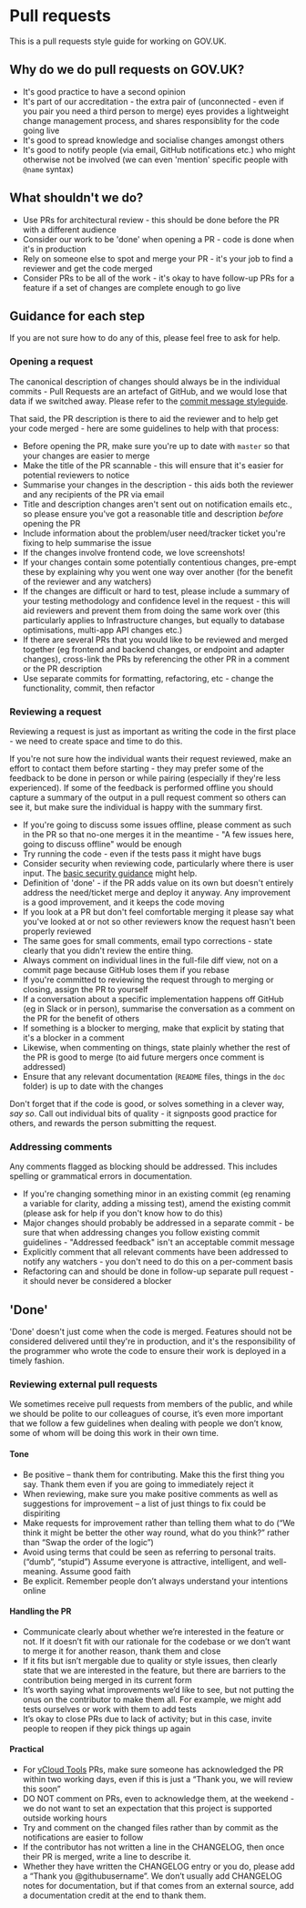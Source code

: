 # Pull requests

This is a pull requests style guide for working on GOV.UK.

## Why do we do pull requests on GOV.UK?

- It's good practice to have a second opinion
- It's part of our accreditation - the extra pair of (unconnected - even if you
  pair you need a third person to merge) eyes provides a lightweight change
  management process, and shares responsiblity for the code going live
- It's good to spread knowledge and socialise changes amongst others
- It's good to notify people (via email, GitHub notifications etc.) who might
  otherwise not be involved (we can even 'mention' specific people with `@name`
  syntax)

## What shouldn't we do?

- Use PRs for architectural review - this should be done before the PR with a
  different audience
- Consider our work to be 'done' when opening a PR - code is done when it's in
  production
- Rely on someone else to spot and merge your PR - it's your job to find a
  reviewer and get the code merged
- Consider PRs to be all of the work - it's okay to have follow-up PRs for a
  feature if a set of changes are complete enough to go live

## Guidance for each step

If you are not sure how to do any of this, please feel free to ask for help.

### Opening a request

The canonical description of changes should always be in the individual
commits - Pull Requests are an artefact of GitHub, and we would lose that data
if we switched away. Please refer to the [commit message
styleguide](/git.md#commit-messages).

That said, the PR description is there to aid the reviewer and to help get your
code merged - here are some guidelines to help with that process:

- Before opening the PR, make sure you're up to date with `master` so that your
  changes are easier to merge
- Make the title of the PR scannable - this will ensure that it's easier for
  potential reviewers to notice
- Summarise your changes in the description - this aids both the reviewer and
  any recipients of the PR via email
- Title and description changes aren't sent out on notification emails etc., so
  please ensure you've got a reasonable title and description *before* opening
  the PR
- Include information about the problem/user need/tracker ticket you're fixing
  to help summarise the issue
- If the changes involve frontend code, we love screenshots!
- If your changes contain some potentially contentious changes, pre-empt these
  by explaining why you went one way over another (for the benefit of the
  reviewer and any watchers)
- If the changes are difficult or hard to test, please include a summary of your
  testing methodology and confidence level in the request - this will aid
  reviewers and prevent them from doing the same work over (this particularly
  applies to Infrastructure changes, but equally to database optimisations,
  multi-app API changes etc.)
- If there are several PRs that you would like to be reviewed and merged together
  (eg frontend and backend changes, or endpoint and adapter changes), cross-link
  the PRs by referencing the other PR in a comment or the PR description
- Use separate commits for formatting, refactoring, etc - change the
  functionality, commit, then refactor

### Reviewing a request

Reviewing a request is just as important as writing the code in the first
place - we need to create space and time to do this.

If you're not sure how the individual wants their request reviewed, make an
effort to contact them before starting - they may prefer some of the feedback to
be done in person or while pairing (especially if they're less experienced). If
some of the feedback is performed offline you should capture a summary of the
output in a pull request comment so others can see it, but make sure the
individual is happy with the summary first.

- If you're going to discuss some issues offline, please comment as such in the
  PR so that no-one merges it in the meantime - "A few issues here, going to
  discuss offline" would be enough
- Try running the code - even if the tests pass it might have bugs
- Consider security when reviewing code, particularly where there is user input.
  The [basic security guidance](basic-security.md) might help.
- Definition of 'done' - if the PR adds value on its own but doesn't entirely
  address the need/ticket merge and deploy it anyway. Any improvement is a good
  improvement, and it keeps the code moving
- If you look at a PR but don't feel comfortable merging it please say what
  you've looked at or not so other reviewers know the request hasn't been
  properly reviewed
- The same goes for small comments, email typo corrections - state clearly that
  you didn't review the entire thing.
- Always comment on individual lines in the full-file diff view, not on a commit
  page because GitHub loses them if you rebase
- If you're committed to reviewing the request through to merging or closing,
  assign the PR to yourself
- If a conversation about a specific implementation happens off GitHub (eg in
  Slack or in person), summarise the conversation as a comment on the PR for the
  benefit of others
- If something is a blocker to merging, make that explicit by stating that it's
  a blocker in a comment
- Likewise, when commenting on things, state plainly whether the rest of the PR
  is good to merge (to aid future mergers once comment is addressed)
- Ensure that any relevant documentation (`README` files, things in the `doc`
  folder) is up to date with the changes

Don't forget that if the code is good, or solves something in a clever way, *say
so*. Call out individual bits of quality - it signposts good practice for
others, and rewards the person submitting the request.

### Addressing comments

Any comments flagged as blocking should be addressed. This includes spelling or
grammatical errors in documentation.

- If you're changing something minor in an existing commit (eg renaming a
  variable for clarity, adding a missing test), amend the existing commit
  (please ask for help if you don't know how to do this)
- Major changes should probably be addressed in a separate commit - be sure that
  when addressing changes you follow existing commit guidelines - "Addressed
  feedback" isn't an acceptable commit message
- Explicitly comment that all relevant comments have been addressed to notify
  any watchers - you don't need to do this on a per-comment basis
- Refactoring can and should be done in follow-up separate pull request - it
  should never be considered a blocker

## 'Done'

'Done' doesn't just come when the code is merged. Features should not be
considered delivered until they're in production, and it's the responsibility of
the programmer who wrote the code to ensure their work is deployed in a timely
fashion.

### Reviewing external pull requests

We sometimes receive pull requests from members of the public, and while we should be polite to our colleagues of course, it’s even more important that we follow a few guidelines when dealing with people we don’t know, some of whom will be doing this work in their own time.

#### Tone

- Be positive – thank them for contributing. Make this the first thing you say. Thank them even if you are going to immediately reject it
- When reviewing, make sure you make positive comments as well as suggestions for improvement – a list of just things to fix could be dispiriting
- Make requests for improvement rather than telling them what to do (“We think it might be better the other way round, what do you think?” rather than “Swap the order of the logic”)
- Avoid using terms that could be seen as referring to personal traits. (“dumb”, “stupid”) Assume everyone is attractive, intelligent, and well-meaning. Assume good faith
- Be explicit. Remember people don’t always understand your intentions online

#### Handling the PR

- Communicate clearly about whether we’re interested in the feature or not. If it doesn’t fit with our rationale for the codebase or we don’t want to merge it for another reason, thank them and close
- If it fits but isn’t mergable due to quality or style issues, then clearly state that we are interested in the feature, but there are barriers to the contribution being merged in its current form
- It’s worth saying what improvements we’d like to see, but not putting the onus on the contributor to make them all. For example, we might add tests ourselves or work with them to add tests
- It’s okay to close PRs due to lack of activity; but in this case, invite people to reopen if they pick things up again

#### Practical

- For [vCloud Tools](http://gds-operations.github.io/vcloud-tools/) PRs, make sure someone has acknowledged the PR within two working days, even if this is just a “Thank you, we will review this soon”
- DO NOT comment on PRs, even to acknowledge them, at the weekend - we do not want to set an expectation that this project is supported outside working hours
- Try and comment on the changed files rather than by commit as the notifications are easier to follow
- If the contributor has not written a line in the CHANGELOG, then once their PR is merged, write a line to describe it.
- Whether they have written the CHANGELOG entry or you do, please add a “Thank you @githubusername”. We don’t usually add CHANGELOG notes for documentation, but if that comes from an external source, add a documentation credit at the end to thank them.
